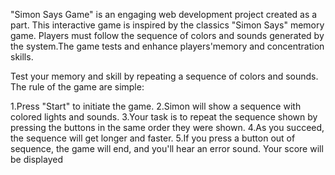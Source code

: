 "Simon Says Game" is an engaging web development project created as a part.
This interactive game is inspired by the classics "Simon Says" memory game. Players must follow the sequence of colors and sounds generated by the system.The game tests and enhance players'memory and concentration skills.

Test your memory and skill by repeating a sequence of colors and sounds.
The rule of the game are simple:

1.Press "Start" to initiate the game.
2.Simon will show a sequence with colored lights and sounds.
3.Your task is to repeat the sequence shown by pressing the buttons in the same order they were shown.
4.As you succeed, the sequence will get longer and faster.
5.If you press a button out of sequence, the game will end, and you'll hear an error sound. Your score will be displayed
